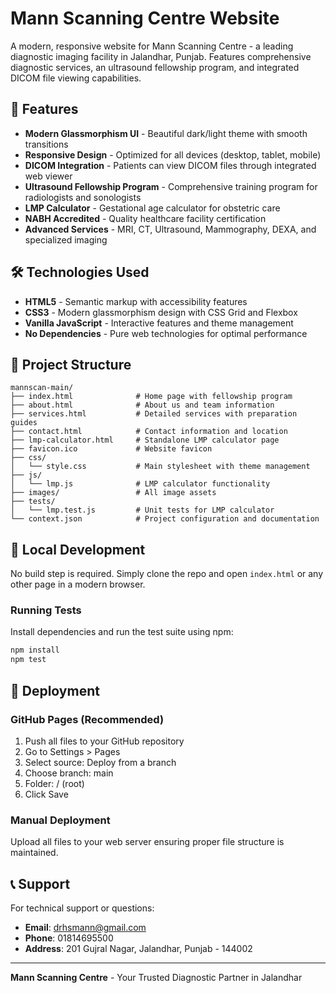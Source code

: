 # Mann Scanning Centre Website

A modern, responsive website for Mann Scanning Centre - a leading diagnostic imaging facility in Jalandhar, Punjab. Features comprehensive diagnostic services, an ultrasound fellowship program, and integrated DICOM file viewing capabilities.

## 🚀 Features

- **Modern Glassmorphism UI** - Beautiful dark/light theme with smooth transitions
- **Responsive Design** - Optimized for all devices (desktop, tablet, mobile)
- **DICOM Integration** - Patients can view DICOM files through integrated web viewer
- **Ultrasound Fellowship Program** - Comprehensive training program for radiologists and sonologists
- **LMP Calculator** - Gestational age calculator for obstetric care
- **NABH Accredited** - Quality healthcare facility certification
- **Advanced Services** - MRI, CT, Ultrasound, Mammography, DEXA, and specialized imaging

## 🛠️ Technologies Used

- **HTML5** - Semantic markup with accessibility features
- **CSS3** - Modern glassmorphism design with CSS Grid and Flexbox
- **Vanilla JavaScript** - Interactive features and theme management
- **No Dependencies** - Pure web technologies for optimal performance

## 📁 Project Structure

```text
mannscan-main/
├── index.html              # Home page with fellowship program
├── about.html              # About us and team information
├── services.html           # Detailed services with preparation guides
├── contact.html            # Contact information and location
├── lmp-calculator.html     # Standalone LMP calculator page
├── favicon.ico             # Website favicon
├── css/
│   └── style.css           # Main stylesheet with theme management
├── js/
│   └── lmp.js              # LMP calculator functionality
├── images/                 # All image assets
├── tests/
│   └── lmp.test.js         # Unit tests for LMP calculator
└── context.json            # Project configuration and documentation
```

## 🚀 Local Development

No build step is required. Simply clone the repo and open `index.html` or any other page in a modern browser.

### Running Tests

Install dependencies and run the test suite using npm:

```bash
npm install
npm test
```

## 🚀 Deployment

### GitHub Pages (Recommended)

1. Push all files to your GitHub repository
2. Go to Settings > Pages
3. Select source: Deploy from a branch
4. Choose branch: main
5. Folder: / (root)
6. Click Save

### Manual Deployment

Upload all files to your web server ensuring proper file structure is maintained.

## 📞 Support

For technical support or questions:

- **Email**: [drhsmann@gmail.com](mailto:drhsmann@gmail.com)
- **Phone**: 01814695500
- **Address**: 201 Gujral Nagar, Jalandhar, Punjab - 144002

---

**Mann Scanning Centre** - Your Trusted Diagnostic Partner in Jalandhar

